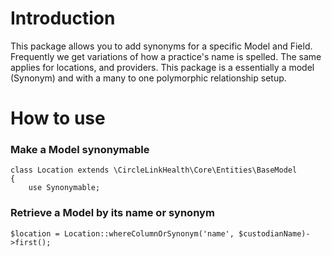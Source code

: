 # Introduction
This package allows you to add synonyms for a specific Model and Field. Frequently we get variations of how a practice's name is spelled. The same applies for locations, and providers. This package is a essentially a model (Synonym) and with a many to one polymorphic relationship setup.

# How to use

### Make a Model synonymable
```$php
class Location extends \CircleLinkHealth\Core\Entities\BaseModel
{
    use Synonymable;
``` 

### Retrieve a Model by its name or synonym
```$php
$location = Location::whereColumnOrSynonym('name', $custodianName)->first();
```
